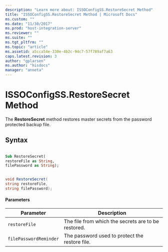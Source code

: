 ```yaml
---
description: "Learn more about: ISSOConfigSS.RestoreSecret Method"
title: "ISSOConfigSS.RestoreSecret Method | Microsoft Docs"
ms.custom: ""
ms.date: "11/30/2017"
ms.prod: "host-integration-server"
ms.reviewer: ""
ms.suite: ""
ms.tgt_pltfrm: ""
ms.topic: "article"
ms.assetid: a5cca54e-330e-4b2c-94c7-57f789af7a63
caps.latest.revision: 3
author: "gplarsen"
ms.author: "hisdocs"
manager: "anneta"
---
```

# ISSOConfigSS.RestoreSecret Method
The **RestoreSecret** method restores master secrets from the password protected backup file.  
  
## Syntax  
  
```vb  
  
Sub RestoreSecret(  
restoreFile as String,  
filePassword as String);  
```  
  
```csharp  
  
void RestoreSecret(  
string restoreFile,  
string filePassword);  
```  
  
#### Parameters  
  
|Parameter|Description|  
|---------------|-----------------|  
|`restoreFile`|The file from which the secrets are to be restored.|  
|`filePasswordReminder`|The password used to protect the restore file.|
